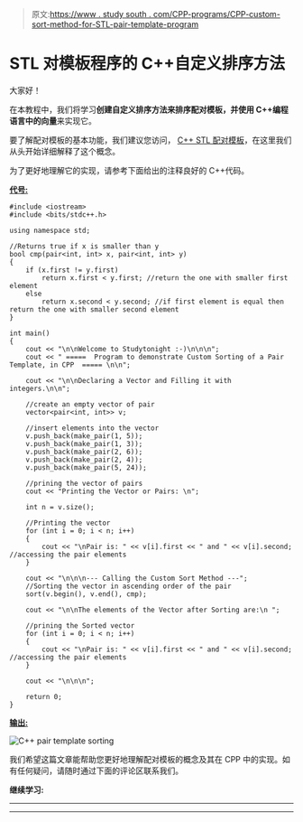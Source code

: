 > 原文:[https://www . study south . com/CPP-programs/CPP-custom-sort-method-for-STL-pair-template-program](https://www.studytonight.com/cpp-programs/cpp-custom-sort-method-for-stl-pair-template-program)

# STL 对模板程序的 C++自定义排序方法

大家好！

在本教程中，我们将学习**创建自定义排序方法来排序配对模板，并使用 C++编程语言中的向量**来实现它。

要了解配对模板的基本功能，我们建议您访问， [C++ STL 配对模板](https://www.studytonight.com/cpp/stl/stl-pair-template)，在这里我们从头开始详细解释了这个概念。

为了更好地理解它的实现，请参考下面给出的注释良好的 C++代码。

<u>**代号:**</u>

```
#include <iostream>
#include <bits/stdc++.h>

using namespace std;

//Returns true if x is smaller than y
bool cmp(pair<int, int> x, pair<int, int> y)
{
    if (x.first != y.first)
        return x.first < y.first; //return the one with smaller first element
    else
        return x.second < y.second; //if first element is equal then return the one with smaller second element
}

int main()
{
    cout << "\n\nWelcome to Studytonight :-)\n\n\n";
    cout << " =====  Program to demonstrate Custom Sorting of a Pair Template, in CPP  ===== \n\n";

    cout << "\n\nDeclaring a Vector and Filling it with integers.\n\n";

    //create an empty vector of pair
    vector<pair<int, int>> v;

    //insert elements into the vector
    v.push_back(make_pair(1, 5));
    v.push_back(make_pair(1, 3));
    v.push_back(make_pair(2, 6));
    v.push_back(make_pair(2, 4));
    v.push_back(make_pair(5, 24));

    //prining the vector of pairs
    cout << "Printing the Vector or Pairs: \n";

    int n = v.size();

    //Printing the vector
    for (int i = 0; i < n; i++)
    {
        cout << "\nPair is: " << v[i].first << " and " << v[i].second; //accessing the pair elements
    }

    cout << "\n\n\n--- Calling the Custom Sort Method ---";
    //Sorting the vector in ascending order of the pair
    sort(v.begin(), v.end(), cmp);

    cout << "\n\nThe elements of the Vector after Sorting are:\n ";

    //prining the Sorted vector
    for (int i = 0; i < n; i++)
    {
        cout << "\nPair is: " << v[i].first << " and " << v[i].second; //accessing the pair elements
    }

    cout << "\n\n\n";

    return 0;
}
```

<u>**输出:**</u>

![C++ pair template sorting](../Images/0b2d09a6845c644555c31b55e26098a7.png)

我们希望这篇文章能帮助您更好地理解配对模板的概念及其在 CPP 中的实现。如有任何疑问，请随时通过下面的评论区联系我们。

**继续学习:**

* * *

* * *